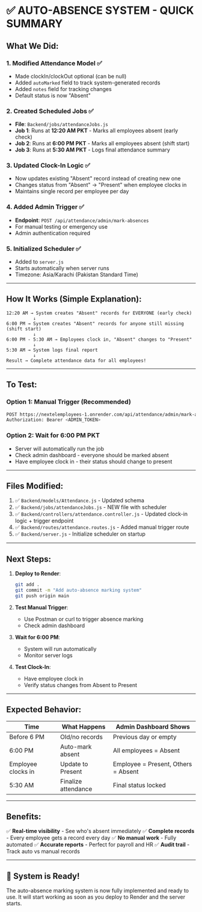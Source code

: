 # ✅ AUTO-ABSENCE SYSTEM - QUICK SUMMARY

## What We Did:

### 1. **Modified Attendance Model** ✅
- Made clockIn/clockOut optional (can be null)
- Added `autoMarked` field to track system-generated records
- Added `notes` field for tracking changes
- Default status is now "Absent"

### 2. **Created Scheduled Jobs** ✅
- **File**: `Backend/jobs/attendanceJobs.js`
- **Job 1**: Runs at **12:20 AM PKT** - Marks all employees absent (early check)
- **Job 2**: Runs at **6:00 PM PKT** - Marks all employees absent (shift start)
- **Job 3**: Runs at **5:30 AM PKT** - Logs final attendance summary

### 3. **Updated Clock-In Logic** ✅
- Now updates existing "Absent" record instead of creating new one
- Changes status from "Absent" → "Present" when employee clocks in
- Maintains single record per employee per day

### 4. **Added Admin Trigger** ✅
- **Endpoint**: `POST /api/attendance/admin/mark-absences`
- For manual testing or emergency use
- Admin authentication required

### 5. **Initialized Scheduler** ✅
- Added to `server.js`
- Starts automatically when server runs
- Timezone: Asia/Karachi (Pakistan Standard Time)

---

## How It Works (Simple Explanation):

```
12:20 AM → System creates "Absent" records for EVERYONE (early check)
          ↓
6:00 PM → System creates "Absent" records for anyone still missing (shift start)
          ↓
6:00 PM - 5:30 AM → Employees clock in, "Absent" changes to "Present"
          ↓
5:30 AM → System logs final report
          ↓
Result → Complete attendance data for all employees!
```

---

## To Test:

### Option 1: Manual Trigger (Recommended)
```bash
POST https://nextelemployees-1.onrender.com/api/attendance/admin/mark-absences
Authorization: Bearer <ADMIN_TOKEN>
```

### Option 2: Wait for 6:00 PM PKT
- Server will automatically run the job
- Check admin dashboard - everyone should be marked absent
- Have employee clock in - their status should change to present

---

## Files Modified:
1. ✅ `Backend/models/Attendance.js` - Updated schema
2. ✅ `Backend/jobs/attendanceJobs.js` - NEW file with scheduler
3. ✅ `Backend/controllers/attendance.controller.js` - Updated clock-in logic + trigger endpoint
4. ✅ `Backend/routes/attendance.routes.js` - Added manual trigger route
5. ✅ `Backend/server.js` - Initialize scheduler on startup

---

## Next Steps:

1. **Deploy to Render**:
   ```bash
   git add .
   git commit -m "Add auto-absence marking system"
   git push origin main
   ```

2. **Test Manual Trigger**:
   - Use Postman or curl to trigger absence marking
   - Check admin dashboard

3. **Wait for 6:00 PM**:
   - System will run automatically
   - Monitor server logs

4. **Test Clock-In**:
   - Have employee clock in
   - Verify status changes from Absent to Present

---

## Expected Behavior:

| Time | What Happens | Admin Dashboard Shows |
|------|-------------|----------------------|
| Before 6 PM | Old/no records | Previous day or empty |
| 6:00 PM | Auto-mark absent | All employees = Absent |
| Employee clocks in | Update to Present | Employee = Present, Others = Absent |
| 5:30 AM | Finalize attendance | Final status locked |

---

## Benefits:

✅ **Real-time visibility** - See who's absent immediately
✅ **Complete records** - Every employee gets a record every day
✅ **No manual work** - Fully automated
✅ **Accurate reports** - Perfect for payroll and HR
✅ **Audit trail** - Track auto vs manual records

---

## 🎉 System is Ready!

The auto-absence marking system is now fully implemented and ready to use. It will start working as soon as you deploy to Render and the server starts.

